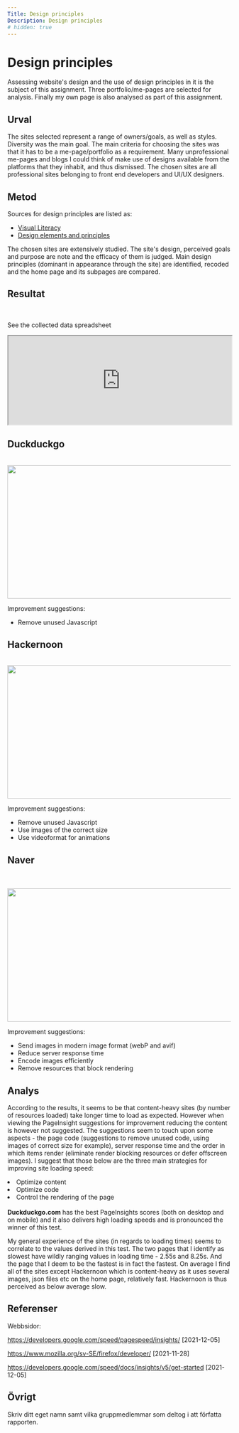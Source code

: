 ```yaml
---
Title: Design principles
Description: Design principles
# hidden: true
---
```



Design principles
=======================

Assessing website's design and the use of design principles in it is the subject of this assignment. Three portfolio/me-pages are selected for analysis. Finally my own page is also analysed as part of this assignment.


Urval
-----------------------

The sites selected represent a range of owners/goals, as well as styles. Diversity was the main goal. The main criteria for choosing the sites was that it has to be a me-page/portfolio as a requirement. Many unprofessional me-pages and blogs I could think of make use of designs available from the platforms that they inhabit, and thus dismissed. The chosen sites are all professional sites belonging to front end developers and UI/UX designers.


Metod
-----------------------

Sources for design principles are listed as:
<ul>
<li>
<a href="https://dbwebb.se/article/vl.pdf">Visual Literacy</a>
</li> <li>
<a href="https://www.canva.com/learn/design-elements-principles/">Design elements and principles</a></li>
</ul>
The chosen sites are extensively studied. The site's design, perceived goals and purpose are note and the efficacy of them is judged. Main design principles (dominant in appearance through the site) are identified, recoded and the home page and its subpages are compared.

Resultat
-----------------------
<br>

See the collected data spreadsheet 

<iframe height="200px" width="100%" src="https://docs.google.com/spreadsheets/d/e/2PACX-1vR3MzkDE9V6muqJd2MbMZl3ydue_UsbJzO7CyKmGGAKsH7rgTxlOu5cX22EdLJu3qyBvhyZ-7w5Bpxz/pubhtml?widget=true&amp;headers=false"></iframe>

Duckduckgo
-----------------------
<br>

<img src="../assets/img/duckduck.png" width="700" height="300">

<br>

Improvement suggestions:
<ul>
<li>Remove unused Javascript</li>
</ul>

Hackernoon
-----------------------

<br>
<img src="../assets/img/hackers.png" width="700" height="300">
<br>

Improvement suggestions:
<ul>
<li>Remove unused Javascript</li>
<li>Use images of the correct size</li>
<li>Use videoformat for animations</li>
</ul>


Naver
-----------------------

<br>
<br>
<img src="../assets/img/naver.png" width="700" height="300">
<br>

Improvement suggestions:
<ul>
<li>Send images in modern image format (webP and avif)</li>
<li>Reduce server response time</li>
<li>Encode images efficiently</li>
<li>Remove resources that block rendering</li>
</ul>


Analys
-----------------------

According to the results, it seems to be that content-heavy sites (by number of resources loaded) take longer time to load as expected. However when viewing the PageInsight suggestions for improvement reducing the content is however not suggested. The suggestions seem to touch upon some aspects - the page code (suggestions to remove unused code, using images of correct size for example), server response time and the order in which items render (eliminate render blocking resources or defer offscreen images). I suggest that those below are the three main strategies for improving site loading speed:

<li>Optimize content</li>
<li>Optimize code</li>
<li>Control the rendering of the page</li>
<br>
<b>Duckduckgo.com</b> has the best PageInsights scores (both on desktop and on mobile) and it also delivers high loading speeds and is pronounced the winner of this test.
<br>

My general experience of the sites (in regards to loading times) seems to correlate to the values derived in this test. The two pages that I identify as slowest have wildly ranging values in loading time - 2.55s and 8.25s. And the page that I deem to be the fastest is in fact the fastest. On average I find all of the sites except Hackernoon which is content-heavy as it uses several images, json files etc on the home page, relatively fast. Hackernoon is thus perceived as below average slow. 


Referenser
-----------------------

Webbsidor:

https://developers.google.com/speed/pagespeed/insights/ [2021-12-05]

https://www.mozilla.org/sv-SE/firefox/developer/ [2021-11-28]

https://developers.google.com/speed/docs/insights/v5/get-started [2021-12-05]



Övrigt
-----------------------

Skriv ditt eget namn samt vilka gruppmedlemmar som deltog i att författa rapporten.